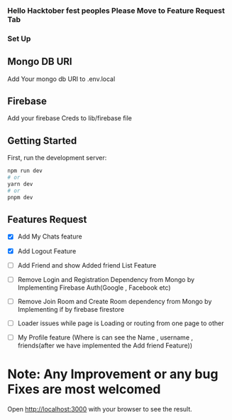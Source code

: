 ### Hello Hacktober fest peoples Please Move to Feature Request Tab 

### Set Up

## Mongo DB URI 

Add Your mongo db URI to .env.local

## Firebase 

Add your firebase Creds to lib/firebase file

## Getting Started

First, run the development server:

```bash
npm run dev
# or
yarn dev
# or
pnpm dev
```

## Features Request

- [x] Add My Chats feature
- [x] Add Logout Feature
- [ ] Add Friend and show Added friend List Feature
- [ ] Remove Login and Registration Dependency from Mongo by Implementing Firebase Auth(Google , Facebook etc)
- [ ] Remove Join Room and Create Room dependency from Mongo by Implementing if by firebase firestore
- [ ] Loader issues while page is Loading or routing from one page to other
- [ ] My Profile feature (Where is can see the Name , username , friends(after we have implemented the Add friend Feature))


# Note: Any Improvement or any bug Fixes are most welcomed

Open [http://localhost:3000](http://localhost:3000) with your browser to see the result.

